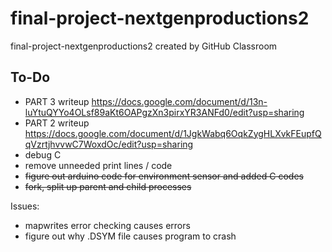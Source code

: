 # final-project-nextgenproductions2
final-project-nextgenproductions2 created by GitHub Classroom

## To-Do 
* PART 3 writeup
https://docs.google.com/document/d/13n-luYtuQYYo4OLsf89aKt6OAPgzXn3pirxYR3ANFd0/edit?usp=sharing
* PART 2 writeup 
https://docs.google.com/document/d/1JgkWabq6OqkZygHLXvkFEupfQqVzrtjhvvwC7WoxdOc/edit?usp=sharing
* debug C 
* remove unneeded print lines / code 
* <strike>figure out arduino code for environment sensor and added C codes</strike>
* <strike>fork, split up parent and child processes</strike>

Issues:
* mapwrites error checking causes errors
* figure out why .DSYM file causes program to crash 
